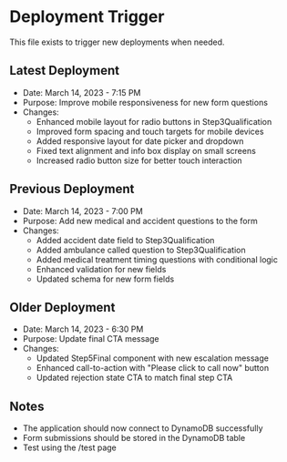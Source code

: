 # Deployment Trigger

This file exists to trigger new deployments when needed.

## Latest Deployment
- Date: March 14, 2023 - 7:15 PM
- Purpose: Improve mobile responsiveness for new form questions
- Changes: 
  - Enhanced mobile layout for radio buttons in Step3Qualification
  - Improved form spacing and touch targets for mobile devices
  - Added responsive layout for date picker and dropdown
  - Fixed text alignment and info box display on small screens
  - Increased radio button size for better touch interaction

## Previous Deployment
- Date: March 14, 2023 - 7:00 PM
- Purpose: Add new medical and accident questions to the form
- Changes: 
  - Added accident date field to Step3Qualification
  - Added ambulance called question to Step3Qualification
  - Added medical treatment timing questions with conditional logic
  - Enhanced validation for new fields
  - Updated schema for new form fields

## Older Deployment
- Date: March 14, 2023 - 6:30 PM
- Purpose: Update final CTA message
- Changes: 
  - Updated Step5Final component with new escalation message
  - Enhanced call-to-action with "Please click to call now" button
  - Updated rejection state CTA to match final step CTA

## Notes
- The application should now connect to DynamoDB successfully
- Form submissions should be stored in the DynamoDB table
- Test using the /test page 